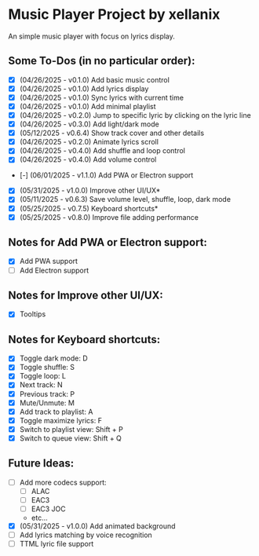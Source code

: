 # Music Player Project by xellanix
An simple music player with focus on lyrics display.

## Some To-Dos (in no particular order):
- [x] (04/26/2025 - v0.1.0) Add basic music control
- [x] (04/26/2025 - v0.1.0) Add lyrics display
- [x] (04/26/2025 - v0.1.0) Sync lyrics with current time
- [x] (04/26/2025 - v0.1.0) Add minimal playlist
- [x] (04/26/2025 - v0.2.0) Jump to specific lyric by clicking on the lyric line
- [x] (04/26/2025 - v0.3.0) Add light/dark mode
- [x] (05/12/2025 - v0.6.4) Show track cover and other details
- [x] (04/26/2025 - v0.2.0) Animate lyrics scroll
- [x] (04/26/2025 - v0.4.0) Add shuffle and loop control
- [x] (04/26/2025 - v0.4.0) Add volume control
- [-] (06/01/2025 - v1.1.0) Add PWA or Electron support
- [x] (05/31/2025 - v1.0.0) Improve other UI/UX*
- [x] (05/11/2025 - v0.6.3) Save volume level, shuffle, loop, dark mode
- [x] (05/25/2025 - v0.7.5) Keyboard shortcuts*
- [x] (05/25/2025 - v0.8.0) Improve file adding performance

## Notes for Add PWA or Electron support:
- [x] Add PWA support
- [ ] Add Electron support

## Notes for Improve other UI/UX:
- [x] Tooltips

## Notes for Keyboard shortcuts:
- [x] Toggle dark mode: D
- [x] Toggle shuffle: S
- [x] Toggle loop: L
- [x] Next track: N
- [x] Previous track: P
- [x] Mute/Unmute: M
- [x] Add track to playlist: A
- [x] Toggle maximize lyrics: F
- [x] Switch to playlist view: Shift + P
- [x] Switch to queue view: Shift + Q

## Future Ideas:
- [ ] Add more codecs support:
  - [ ] ALAC
  - [ ] EAC3
  - [ ] EAC3 JOC
  - etc...
- [x] (05/31/2025 - v1.0.0) Add animated background
- [ ] Add lyrics matching by voice recognition
- [ ] TTML lyric file support
